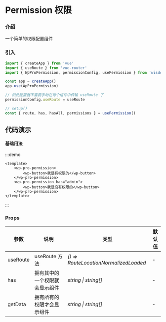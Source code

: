 # Permission 权限

### 介绍

一个简单的权限配置组件

### 引入

```js
import { createApp } from 'vue'
import { useRoute } from 'vue-router'
import { WpProPermission, permissionConfig, usePermission } from 'wisdom-plus'

const app = createApp()
app.use(WpProPermission)

// 如此配置就不需要手动在每个组件中传输 useRoute 了
permissionConfig.useRoute = useRoute

// setup()
const { route, has, hasAll, permissions } = usePermission()
```

## 代码演示


#### 基础用法

:::demo
```vue
<template>
    <wp-pro-permission>
        <wp-button>我是有权限的</wp-button>
    </wp-pro-permission>
    <wp-pro-permission has="admin">
        <wp-button>我是没有权限的</wp-button>
    </wp-pro-permission>
</template>
```
:::


### Props

| 参数      | 说明                                          | 类型                                                                  | 默认值                |
| --------- |---------------------------------------------|---------------------------------------------------------------------|--------------------|
| useRoute | useRoute 方法       | _() => RouteLocationNormalizedLoaded_                                                      | -                  |
| has | 拥有其中的一个权限就会显示组件 | _string \| string[]_ | - |
| getData | 拥有所有的权限才会显示组件 | _string \| string[]_ | - |